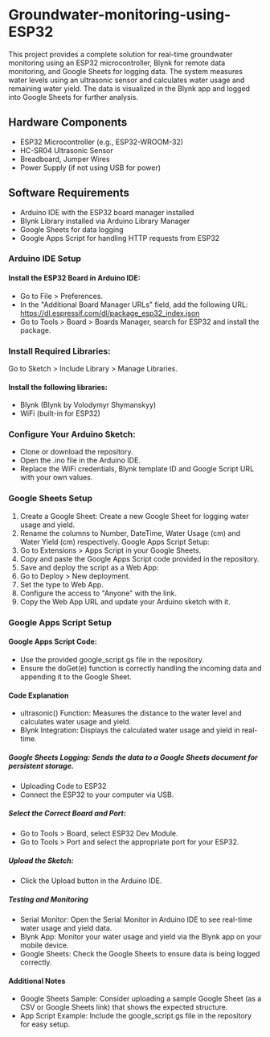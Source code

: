 # Groundwater-monitoring-using-ESP32
This project provides a complete solution for real-time groundwater monitoring using an ESP32 microcontroller, Blynk for remote data monitoring, and Google Sheets for logging data. The system measures water levels using an ultrasonic sensor and calculates water usage and remaining water yield. The data is visualized in the Blynk app and logged into Google Sheets for further analysis.

## Hardware Components
- ESP32 Microcontroller (e.g., ESP32-WROOM-32)
- HC-SR04 Ultrasonic Sensor
- Breadboard, Jumper Wires
- Power Supply (if not using USB for power)

## Software Requirements
- Arduino IDE with the ESP32 board manager installed
- Blynk Library installed via Arduino Library Manager
- Google Sheets for data logging
- Google Apps Script for handling HTTP requests from ESP32


### Arduino IDE Setup

#### Install the ESP32 Board in Arduino IDE:
- Go to File > Preferences.
- In the "Additional Board Manager URLs" field, add the following URL:
https://dl.espressif.com/dl/package_esp32_index.json
- Go to Tools > Board > Boards Manager, search for ESP32 and install the package.
### Install Required Libraries:
Go to Sketch > Include Library > Manage Libraries.
#### Install the following libraries:
- Blynk (Blynk by Volodymyr Shymanskyy)
- WiFi (built-in for ESP32)
### Configure Your Arduino Sketch:
- Clone or download the repository.
- Open the .ino file in the Arduino IDE.
- Replace the WiFi credentials, Blynk template ID and Google Script URL with your own values.
### Google Sheets Setup

1. Create a Google Sheet:
Create a new Google Sheet for logging water usage and yield.
2. Rename the columns to Number, DateTime, Water Usage (cm) and Water Yield (cm) respectively.
Google Apps Script Setup:
3. Go to Extensions > Apps Script in your Google Sheets.
4. Copy and paste the Google Apps Script code provided in the repository.
5. Save and deploy the script as a Web App:
6. Go to Deploy > New deployment.
7. Set the type to Web App.
8. Configure the access to "Anyone" with the link.
9. Copy the Web App URL and update your Arduino sketch with it.
### Google Apps Script Setup

#### Google Apps Script Code:
- Use the provided google_script.gs file in the repository.
- Ensure the doGet(e) function is correctly handling the incoming data and appending it to the Google Sheet.
#### Code Explanation
- ultrasonic() Function: Measures the distance to the water level and calculates water usage and yield.
- Blynk Integration: Displays the calculated water usage and yield in real-time.
#####  Google Sheets Logging: Sends the data to a Google Sheets document for persistent storage.
- Uploading Code to ESP32
- Connect the ESP32 to your computer via USB.
#####  Select the Correct Board and Port:
- Go to Tools > Board, select ESP32 Dev Module.
- Go to Tools > Port and select the appropriate port for your ESP32.
#####  Upload the Sketch:
- Click the Upload button in the Arduino IDE.
#####  Testing and Monitoring
- Serial Monitor: Open the Serial Monitor in Arduino IDE to see real-time water usage and yield data.
- Blynk App: Monitor your water usage and yield via the Blynk app on your mobile device.
- Google Sheets: Check the Google Sheets to ensure data is being logged correctly.
####  Additional Notes
- Google Sheets Sample: Consider uploading a sample Google Sheet (as a CSV or Google Sheets link) that shows the expected structure.
- App Script Example: Include the google_script.gs file in the repository for easy setup.

